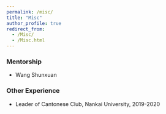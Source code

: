 ```yaml
---
permalink: /misc/
title: "Misc"
author_profile: true
redirect_from: 
  - /Misc/
  - /Misc.html
---
```


### Mentorship

- Wang Shunxuan

### Other Experience

- Leader of Cantonese Club, Nankai University, 2019-2020

<!-- ## Always Exploring

### Japan

- Nobunaga-shoten, Osaka
![nobunaga-osaka](http://cheungsiupaang.github.io/images/2024-osaka-nobunagashoten.png)
- Kawagawa, Kyoto
![kawagawa-kyoto](http://cheungsiupaang.github.io/images/2024-kyoto-kawagawa.png)
- Me in front of Honouji, Kyoto
![honouji-kyoto](http://cheungsiupaang.github.io/images/2024-kyoto-honouji.png)
- Narakouen, Nara
![narakouen-nara](http://cheungsiupaang.github.io/images/2024-nara.png)
- Ujikawa, Uji
![ujikawa-uji](http://cheungsiupaang.github.io/images/2024-uji-ujikawa.png)

### Hong Kong, China

- Messi and I were watching one football game together in Hong Kong
![Messi-Hong Kong](http://cheungsiupaang.github.io/images/2024-hk-messi.png)
- Me on Sunwui Road, Hong Kong
![Sanwui-Hong Kong](http://cheungsiupaang.github.io/images/2024-hk-sanwuiroad.png) -->

